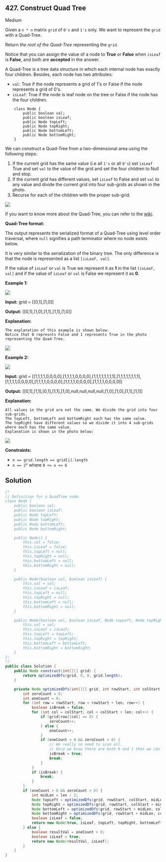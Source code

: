 ## 427\. Construct Quad Tree

Medium

Given a `n * n` matrix `grid` of `0's` and `1's` only. We want to represent the `grid` with a Quad-Tree.

Return _the root of the Quad-Tree_ representing the `grid`.

Notice that you can assign the value of a node to **True** or **False** when `isLeaf` is **False**, and both are **accepted** in the answer.

A Quad-Tree is a tree data structure in which each internal node has exactly four children. Besides, each node has two attributes:

*   `val`: True if the node represents a grid of 1's or False if the node represents a grid of 0's.
*   `isLeaf`: True if the node is leaf node on the tree or False if the node has the four children.
```
    class Node {
        public boolean val;
        public boolean isLeaf;
        public Node topLeft;
        public Node topRight;
        public Node bottomLeft;
        public Node bottomRight;
    }
```
We can construct a Quad-Tree from a two-dimensional area using the following steps:

1.  If the current grid has the same value (i.e all `1's` or all `0's`) set `isLeaf` True and set `val` to the value of the grid and set the four children to Null and stop.
2.  If the current grid has different values, set `isLeaf` to False and set `val` to any value and divide the current grid into four sub-grids as shown in the photo.
3.  Recurse for each of the children with the proper sub-grid.

![](https://assets.leetcode.com/uploads/2020/02/11/new_top.png)

If you want to know more about the Quad-Tree, you can refer to the [wiki](https://en.wikipedia.org/wiki/Quadtree).

**Quad-Tree format:**

The output represents the serialized format of a Quad-Tree using level order traversal, where `null` signifies a path terminator where no node exists below.

It is very similar to the serialization of the binary tree. The only difference is that the node is represented as a list `[isLeaf, val]`.

If the value of `isLeaf` or `val` is True we represent it as **1** in the list `[isLeaf, val]` and if the value of `isLeaf` or `val` is False we represent it as **0**.

**Example 1:**

![](https://assets.leetcode.com/uploads/2020/02/11/grid1.png)

**Input:** grid = \[\[0,1],[1,0]]

**Output:** [[0,1],[1,0],[1,1],[1,1],[1,0]]

**Explanation:**

    The explanation of this example is shown below:
    Notice that 0 represnts False and 1 represents True in the photo representing the Quad-Tree.

![](https://assets.leetcode.com/uploads/2020/02/12/e1tree.png) 

**Example 2:**

![](https://assets.leetcode.com/uploads/2020/02/12/e2mat.png)

**Input:** grid = \[\[1,1,1,1,0,0,0,0],[1,1,1,1,0,0,0,0],[1,1,1,1,1,1,1,1],[1,1,1,1,1,1,1,1],[1,1,1,1,0,0,0,0],[1,1,1,1,0,0,0,0],[1,1,1,1,0,0,0,0],[1,1,1,1,0,0,0,0]]

**Output:** [[0,1],[1,1],[0,1],[1,1],[1,0],null,null,null,null,[1,0],[1,0],[1,1],[1,1]]

**Explanation:**

    All values in the grid are not the same. We divide the grid into four sub-grids.
    The topLeft, bottomLeft and bottomRight each has the same value.
    The topRight have different values so we divide it into 4 sub-grids where each has the same value.
    Explanation is shown in the photo below:
    
![](https://assets.leetcode.com/uploads/2020/02/12/e2tree.png) 

**Constraints:**

*   `n == grid.length == grid[i].length`
*   <code>n == 2<sup>x</sup></code> where `0 <= x <= 6`

## Solution

```java
/*
// Definition for a QuadTree node.
class Node {
    public boolean val;
    public boolean isLeaf;
    public Node topLeft;
    public Node topRight;
    public Node bottomLeft;
    public Node bottomRight;

    public Node() {
        this.val = false;
        this.isLeaf = false;
        this.topLeft = null;
        this.topRight = null;
        this.bottomLeft = null;
        this.bottomRight = null;
    }

    public Node(boolean val, boolean isLeaf) {
        this.val = val;
        this.isLeaf = isLeaf;
        this.topLeft = null;
        this.topRight = null;
        this.bottomLeft = null;
        this.bottomRight = null;
    }

    public Node(boolean val, boolean isLeaf, Node topLeft, Node topRight, Node bottomLeft, Node bottomRight) {
        this.val = val;
        this.isLeaf = isLeaf;
        this.topLeft = topLeft;
        this.topRight = topRight;
        this.bottomLeft = bottomLeft;
        this.bottomRight = bottomRight;
    }
};
*/
public class Solution {
    public Node construct(int[][] grid) {
        return optimizedDfs(grid, 0, 0, grid.length);
    }

    private Node optimizedDfs(int[][] grid, int rowStart, int colStart, int len) {
        int zeroCount = 0;
        int oneCount = 0;
        for (int row = rowStart; row < rowStart + len; row++) {
            boolean isBreak = false;
            for (int col = colStart; col < colStart + len; col++) {
                if (grid[row][col] == 0) {
                    zeroCount++;
                } else {
                    oneCount++;
                }
                if (oneCount > 0 && zeroCount > 0) {
                    // We really no need to scan all.
                    // Once we know there are both 0 and 1 then we can break.
                    isBreak = true;
                    break;
                }
            }
            if (isBreak) {
                break;
            }
        }
        if (oneCount > 0 && zeroCount > 0) {
            int midLen = len / 2;
            Node topLeft = optimizedDfs(grid, rowStart, colStart, midLen);
            Node topRight = optimizedDfs(grid, rowStart, colStart + midLen, midLen);
            Node bottomLeft = optimizedDfs(grid, rowStart + midLen, colStart, midLen);
            Node bottomRight = optimizedDfs(grid, rowStart + midLen, colStart + midLen, midLen);
            boolean isLeaf = false;
            return new Node(true, isLeaf, topLeft, topRight, bottomLeft, bottomRight);
        } else {
            boolean resultVal = oneCount > 0;
            boolean isLeaf = true;
            return new Node(resultVal, isLeaf);
        }
    }
}
```